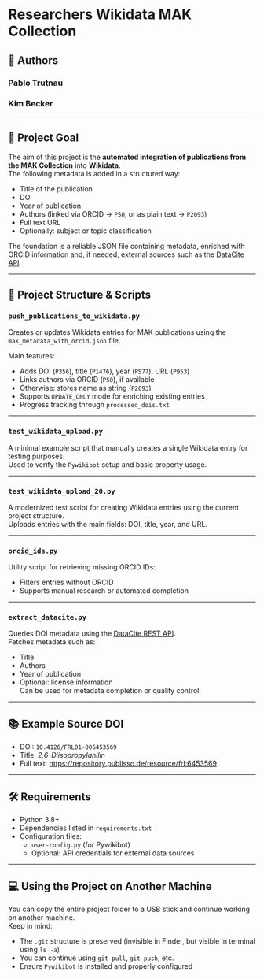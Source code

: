 # Researchers Wikidata MAK Collection

## 👥 Authors  
### Pablo Trutnau  
### Kim Becker

---

## 🎯 Project Goal

The aim of this project is the **automated integration of publications from the MAK Collection** into **Wikidata**.  
The following metadata is added in a structured way:

- Title of the publication
- DOI
- Year of publication
- Authors (linked via ORCID → `P50`, or as plain text → `P2093`)
- Full text URL
- Optionally: subject or topic classification

The foundation is a reliable JSON file containing metadata, enriched with ORCID information and, if needed, external sources such as the [DataCite API](https://api.datacite.org/).

---

## 📁 Project Structure & Scripts

### `push_publications_to_wikidata.py`  
Creates or updates Wikidata entries for MAK publications using the `mak_metadata_with_orcid.json` file.

Main features:
- Adds DOI (`P356`), title (`P1476`), year (`P577`), URL (`P953`)
- Links authors via ORCID (`P50`), if available
- Otherwise: stores name as string (`P2093`)
- Supports `UPDATE_ONLY` mode for enriching existing entries
- Progress tracking through `processed_dois.txt`

---

### `test_wikidata_upload.py`  
A minimal example script that manually creates a single Wikidata entry for testing purposes.  
Used to verify the `Pywikibot` setup and basic property usage.

---

### `test_wikidata_upload_20.py`  
A modernized test script for creating Wikidata entries using the current project structure.  
Uploads entries with the main fields: DOI, title, year, and URL.

---

### `orcid_ids.py`  
Utility script for retrieving missing ORCID IDs:
- Filters entries without ORCID
- Supports manual research or automated completion

---

### `extract_datacite.py`  
Queries DOI metadata using the [DataCite REST API](https://api.datacite.org/).  
Fetches metadata such as:
- Title
- Authors
- Year of publication
- Optional: license information  
Can be used for metadata completion or quality control.

---

## 📚 Example Source DOI

- DOI: `10.4126/FRL01-006453569`
- Title: *2,6-Diisopropylanilin*
- Full text: https://repository.publisso.de/resource/frl:6453569

---

## 🛠️ Requirements

- Python 3.8+
- Dependencies listed in `requirements.txt`
- Configuration files:
  - `user-config.py` (for Pywikibot)
  - Optional: API credentials for external data sources

---

## 💻 Using the Project on Another Machine

You can copy the entire project folder to a USB stick and continue working on another machine.  
Keep in mind:
- The `.git` structure is preserved (invisible in Finder, but visible in terminal using `ls -a`)
- You can continue using `git pull`, `git push`, etc.
- Ensure `Pywikibot` is installed and properly configured
